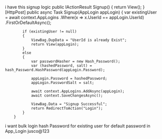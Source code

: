 i have this signup logic
 public IActionResult Signup()
        {
            return View();
        }
        [HttpPost]
        public async Task<IActionResult> Signup(AppLogin appLogin)
        {
            var existingUser = await context.AppLogins
                .Where(x => x.UserId == appLogin.UserId)
                .FirstOrDefaultAsync();

            if (existingUser != null)
            {
                ViewBag.DupData = "UserId is already Exist";
                return View(appLogin);
            }
            else
            {
                var passwordHasher = new Hash_Password();
                var (hashedPassword, salt) = hash_Password.HashPassword(appLogin.Password);

                appLogin.Password = hashedPassword;
                appLogin.PasswordSalt = salt;

                await context.AppLogins.AddAsync(appLogin);
                await context.SaveChangesAsync();

                ViewBag.Data = "Signup Successful";
                return RedirectToAction("Login");
            }
        }



i want bulk login hash Password for existing user for default password in App_Login jusco@123 
